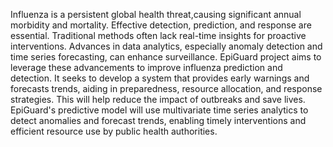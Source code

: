 Influenza is a persistent global health threat,causing significant annual morbidity and mortality. Effective detection, prediction, and response are essential. Traditional methods often lack real-time insights for proactive interventions. Advances in data analytics, especially anomaly detection and time series forecasting, can enhance surveillance. EpiGuard project aims to leverage these advancements to improve influenza prediction and detection. It seeks to develop a system that provides early warnings and forecasts trends, aiding in preparedness, resource allocation, and response strategies. This will help reduce the impact of outbreaks and save lives. EpiGuard's predictive model will use multivariate time series analytics to detect anomalies and forecast trends, enabling timely interventions and efficient resource use by public health authorities.
